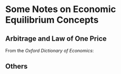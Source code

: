 # Some Notes on Economic Equilibrium Concepts

## Arbitrage and Law of One Price

From the _Oxford Dictionary of Economics_:

## Others

